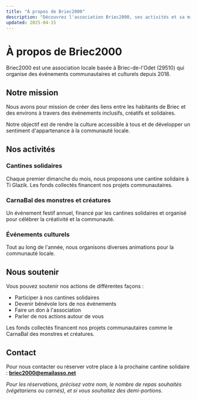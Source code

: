 ```yaml
---
title: "À propos de Briec2000"
description: "Découvrez l'association Briec2000, ses activités et sa mission dans la communauté de Briec-de-l'Odet."
updated: 2025-04-15
---
```


# À propos de Briec2000

Briec2000 est une association locale basée à Briec-de-l'Odet (29510) qui organise des événements communautaires et culturels depuis 2018.

## Notre mission

Nous avons pour mission de créer des liens entre les habitants de Briec et des environs à travers des événements inclusifs, créatifs et solidaires.

Notre objectif est de rendre la culture accessible à tous et de développer un sentiment d'appartenance à la communauté locale.

## Nos activités

### Cantines solidaires

Chaque premier dimanche du mois, nous proposons une cantine solidaire à Ti Glazik. Les fonds collectés financent nos projets communautaires.

### CarnaBal des monstres et créatures

Un événement festif annuel, financé par les cantines solidaires et organisé pour célébrer la créativité et la communauté.

### Événements culturels

Tout au long de l'année, nous organisons diverses animations pour la communauté locale.

## Nous soutenir

Vous pouvez soutenir nos actions de différentes façons :

- Participer à nos cantines solidaires
- Devenir bénévole lors de nos événements
- Faire un don à l'association
- Parler de nos actions autour de vous

Les fonds collectés financent nos projets communautaires comme le CarnaBal des monstres et créatures.

## Contact

Pour nous contacter ou réserver votre place à la prochaine cantine solidaire : **briec2000@emailasso.net**

*Pour les réservations, précisez votre nom, le nombre de repas souhaités (végétariens ou carnés), et si vous souhaitez des demi-portions.*